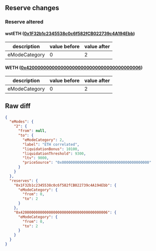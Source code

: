 ## Reserve changes

### Reserve altered

#### wstETH ([0x1F32b1c2345538c0c6f582fCB022739c4A194Ebb](https://optimistic.etherscan.io/address/0x1F32b1c2345538c0c6f582fCB022739c4A194Ebb))

| description | value before | value after |
| --- | --- | --- |
| eModeCategory | 0 | 2 |


#### WETH ([0x4200000000000000000000000000000000000006](https://optimistic.etherscan.io/address/0x4200000000000000000000000000000000000006))

| description | value before | value after |
| --- | --- | --- |
| eModeCategory | 0 | 2 |


## Raw diff

```json
{
  "eModes": {
    "2": {
      "from": null,
      "to": {
        "eModeCategory": 2,
        "label": "ETH correlated",
        "liquidationBonus": 10100,
        "liquidationThreshold": 9300,
        "ltv": 9000,
        "priceSource": "0x0000000000000000000000000000000000000000"
      }
    }
  },
  "reserves": {
    "0x1F32b1c2345538c0c6f582fCB022739c4A194Ebb": {
      "eModeCategory": {
        "from": 0,
        "to": 2
      }
    },
    "0x4200000000000000000000000000000000000006": {
      "eModeCategory": {
        "from": 0,
        "to": 2
      }
    }
  }
}
```
